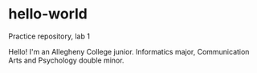 # hello-world
Practice repository, lab 1

Hello!
I'm an Allegheny College junior. 
Informatics major, Communication Arts and Psychology double minor.
